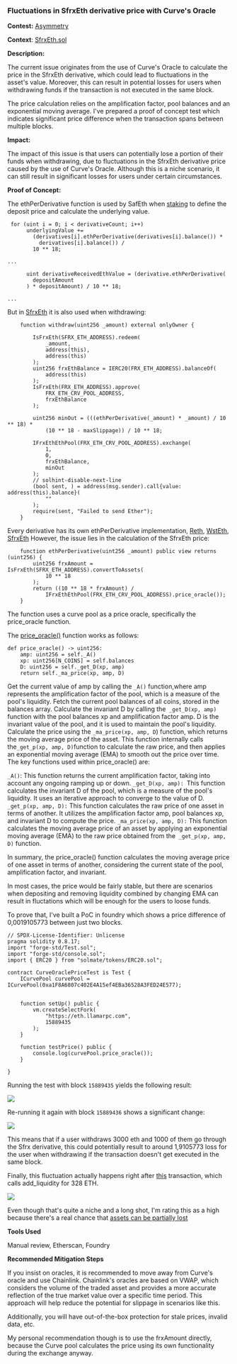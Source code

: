 ### Fluctuations in SfrxEth derivative price with Curve's Oracle

**Contest:** [Asymmetry]()

**Context**: [SfrxEth.sol](https://github.com/code-423n4/2023-03-asymmetry/blob/44b5cd94ebedc187a08884a7f685e950e987261c/contracts/SafEth/derivatives/SfrxEth.sol#L111-L117)

**Description:** 

The current issue originates from the use of Curve's Oracle to calculate the price in the SfrxEth derivative, which could lead to fluctuations in the asset's value. Moreover, this can result in potential losses for users when withdrawing funds if the transaction is not executed in the same block. 

The price calculation relies on the amplification factor, pool balances and an exponential moving average. I've prepared a proof of concept test which indicates significant price difference when the transaction spans between multiple blocks. 


**Impact:**

The impact of this issue is that users can potentially lose a portion of their funds when withdrawing, due to fluctuations in the SfrxEth derivative price caused by the use of Curve's Oracle. Although this is a niche scenario, it can still result in significant losses for users under certain circumstances.


**Proof of Concept:**

The ethPerDerivative function is used by SafEth when [staking](https://github.com/code-423n4/2023-03-asymmetry/blob/44b5cd94ebedc187a08884a7f685e950e987261c/contracts/SafEth/SafEth.sol#L63-L100) to define the deposit price and calculate the underlying value.

```solidity
 for (uint i = 0; i < derivativeCount; i++)
      underlyingValue +=
        (derivatives[i].ethPerDerivative(derivatives[i].balance()) *
          derivatives[i].balance()) /
        10 ** 18;

...

      uint derivativeReceivedEthValue = (derivative.ethPerDerivative(
        depositAmount
      ) * depositAmount) / 10 ** 18;

...
```

But in [SfrxEth](https://github.com/code-423n4/2023-03-asymmetry/blob/44b5cd94ebedc187a08884a7f685e950e987261c/contracts/SafEth/derivatives/SfrxEth.sol#L60-L87) it is also used when withdrawing:

```solidity
    function withdraw(uint256 _amount) external onlyOwner {

        IsFrxEth(SFRX_ETH_ADDRESS).redeem(
            _amount,
            address(this),
            address(this)
        );
        uint256 frxEthBalance = IERC20(FRX_ETH_ADDRESS).balanceOf(
            address(this)
        );
        IsFrxEth(FRX_ETH_ADDRESS).approve(
            FRX_ETH_CRV_POOL_ADDRESS,
            frxEthBalance
        );

        uint256 minOut = (((ethPerDerivative(_amount) * _amount) / 10 ** 18) *
            (10 ** 18 - maxSlippage)) / 10 ** 18;
            
        IFrxEthEthPool(FRX_ETH_CRV_POOL_ADDRESS).exchange(
            1,
            0,
            frxEthBalance,
            minOut
        );
        // solhint-disable-next-line
        (bool sent, ) = address(msg.sender).call{value: address(this).balance}(
            ""
        );
        require(sent, "Failed to send Ether");
    }
```

Every derivative has its own ethPerDerivative implementation, [Reth](https://github.com/code-423n4/2023-03-asymmetry/blob/44b5cd94ebedc187a08884a7f685e950e987261c/contracts/SafEth/derivatives/Reth.sol#L211-L215), [WstEth](https://github.com/code-423n4/2023-03-asymmetry/blob/44b5cd94ebedc187a08884a7f685e950e987261c/contracts/SafEth/derivatives/WstEth.sol#L86-L88), [SfrxEth](https://github.com/code-423n4/2023-03-asymmetry/blob/44b5cd94ebedc187a08884a7f685e950e987261c/contracts/SafEth/derivatives/SfrxEth.sol#L111-L117)
However, the issue lies in the calculation of the SfrxEth price:
```solidity
    function ethPerDerivative(uint256 _amount) public view returns (uint256) {
        uint256 frxAmount = IsFrxEth(SFRX_ETH_ADDRESS).convertToAssets(
            10 ** 18
        );
        return ((10 ** 18 * frxAmount) /
            IFrxEthEthPool(FRX_ETH_CRV_POOL_ADDRESS).price_oracle());
    }
```

The function uses a curve pool as a price oracle, specifically the price_oracle function.

The [price_oracle()](https://etherscan.deth.net/address/0xa1F8A6807c402E4A15ef4EBa36528A3FED24E577) function works as follows:

```solidity
def price_oracle() -> uint256:
    amp: uint256 = self._A()
    xp: uint256[N_COINS] = self.balances
    D: uint256 = self._get_D(xp, amp)
    return self._ma_price(xp, amp, D)
```

Get the current value of amp by calling the `_A()` function,where amp represents the amplification factor of the pool, which is a measure of the pool's liquidity.
Fetch the current pool balances of all coins, stored in the balances array.
Calculate the invariant D by calling the` _get_D(xp, amp)` function with the pool balances xp and amplification factor amp. D is the invariant value of the pool, and it is used to maintain the pool's liquidity.
Calculate the price using the `_ma_price(xp, amp, D`) function, which returns the moving average price of the asset. This function internally calls the` _get_p(xp, amp, D) `function to calculate the raw price, and then applies an exponential moving average (EMA) to smooth out the price over time.
The key functions used within price_oracle() are:

`_A()`: This function returns the current amplification factor, taking into account any ongoing ramping up or down.
`_get_D(xp, amp): `This function calculates the invariant D of the pool, which is a measure of the pool's liquidity. It uses an iterative approach to converge to the value of D.
`_get_p(xp, amp, D):` This function calculates the raw price of one asset in terms of another. It utilizes the amplification factor amp, pool balances xp, and invariant D to compute the price.
`_ma_price(xp, amp, D):` This function calculates the moving average price of an asset by applying an exponential moving average (EMA) to the raw price obtained from the` _get_p(xp, amp, D)` function.

In summary, the price_oracle() function calculates the moving average price of one asset in terms of another, considering the current state of the pool, amplification factor, and invariant.

In most cases, the price would be fairly stable, but there are scenarios when depositing and removing liquidity combined by changing EMA can result in fluctations which will be enough for the users to loose funds.

To prove that, I've built a PoC in foundry which shows a price difference of 0,0019105773 between just two blocks.

```solidity
// SPDX-License-Identifier: Unlicense
pragma solidity 0.8.17;
import "forge-std/Test.sol";
import "forge-std/console.sol";
import { ERC20 } from "solmate/tokens/ERC20.sol";

contract CurveOraclePriceTest is Test {
    ICurvePool curvePool = ICurvePool(0xa1F8A6807c402E4A15ef4EBa36528A3FED24E577);


    function setUp() public {
        vm.createSelectFork(
            "https://eth.llamarpc.com",
            15889435
        );
    }

    function testPrice() public {
        console.log(curvePool.price_oracle());
    }

}
```

Running the test with block `15889435` yields the following result:

![](https://i.imgur.com/ZV6o7ej.png)

Re-running it again with block `15889436` shows a significant change:

![](https://i.imgur.com/JAgeHbc.png)


This means that if a user withdraws 3000 eth and 1000 of them go through the Sfrx derivative, this could potentially result to around 1,9105773 loss for the user when withdrawing if the transaction doesn't get executed in the same block.

Finally, this fluctuation actually happens right after [this](https://etherscan.io/tx/0x0edde9c099b76f5a9f2030f798393e8a72b8d692e876f41b437f6baafd582ef2) transaction, which calls add_liquidity for 328 ETH.

![](https://i.imgur.com/gB7Agji.png)


Even though that's quite a niche and a long shot, I'm rating this as a high because there's a real chance that [assets can be partially lost](https://docs.code4rena.com/awarding/judging-criteria/severity-categorization)

**Tools Used**

Manual review, Etherscan, Foundry

**Recommended Mitigation Steps**

If you insist on oracles, it is recommended to move away from Curve's oracle and use Chainlink. Chainlink's oracles are based on VWAP, which considers the volume of the traded asset and provides a more accurate reflection of the true market value over a specific time period. This approach will help reduce the potential for slippage in scenarios like this.

Additionally, you will have out-of-the-box protection for stale prices, invalid data, etc.

My personal recommendation though is to use the frxAmount directly, because the Curve pool calculates the price using its own functionality during the exchange anyway.